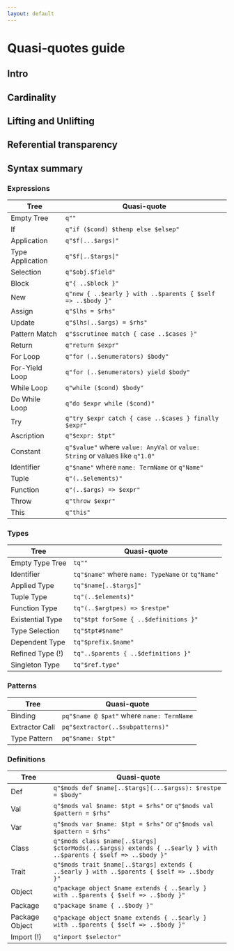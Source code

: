 ```yaml
---
layout: default
---
```


# Quasi-quotes guide

## Intro
## Cardinality
## Lifting and Unlifting
## Referential transparency
## Syntax summary
### Expressions


 Tree             | Quasi-quote                                                 
------------------|------------------------------------------------------------
 Empty Tree       | `q""`
 If               | `q"if ($cond) $thenp else $elsep"`                             
 Application      | `q"$f(...$args)"`                                          
 Type Application | `q"$f[..$targs]"`                                          
 Selection        | `q"$obj.$field"`                                              
 Block            | `q"{ ..$block }"`                                          
 New              | `q"new { ..$early } with ..$parents { $self => ..$body }"` 
 Assign           | `q"$lhs = $rhs"`                                           
 Update           | `q"$lhs(..$args) = $rhs"`                                  
 Pattern Match    | `q"$scrutinee match { case ..$cases }"`                    
 Return           | `q"return $expr"`                                          
 For Loop         | `q"for (..$enumerators) $body"`                            
 For-Yield Loop   | `q"for (..$enumerators) yield $body"`                      
 While Loop       | `q"while ($cond) $body"`                                   
 Do While Loop    | `q"do $expr while ($cond)"`                                
 Try              | `q"try $expr catch { case ..$cases } finally $expr"`       
 Ascription       | `q"$expr: $tpt"`                                           
 Constant         | `q"$value"` where `value: AnyVal` or `value: String` or values like `q"1.0"`     
 Identifier       | `q"$name"` where `name: TermName` or `q"Name"`             
 Tuple            | `q"(..$elements)"`
 Function         | `q"(..$args) => $expr"`
 Throw            | `q"throw $expr"`
 This             | `q"this"`

### Types

 Tree             | Quasi-quote                               
------------------|-------------------------------------------
 Empty Type Tree  | `tq""`
 Identifier       | `tq"$name"` where `name: TypeName` or `tq"Name"`
 Applied Type     | `tq"$name[..$targs]"` 
 Tuple Type       | `tq"(..$elements)"`
 Function Type    | `tq"(..$argtpes) => $restpe"`
 Existential Type | `tq"$tpt forSome { ..$definitions }"` 
 Type Selection   | `tq"$tpt#$name"`
 Dependent Type   | `tq"$prefix.$name"`
 Refined Type (!) | `tq"..$parents { ..$definitions }"`
 Singleton Type   | `tq"$ref.type"`

### Patterns
 
 Tree             | Quasi-quote                                
------------------|-------------------------------------------
 Binding          | `pq"$name @ $pat"` where `name: TermName` 
 Extractor Call   | `pq"$extractor(..$subpatterns)"`          
 Type Pattern     | `pq"$name: $tpt"`                         
 
### Definitions

 Tree           | Quasi-quote                                                        
----------------|------------------------------------------------------------------
 Def            | `q"$mods def $name[..$targs](...$argss): $restpe = $body"`
 Val            | `q"$mods val $name: $tpt = $rhs"` or `q"$mods val $pattern = $rhs"`                      
 Var            | `q"$mods var $name: $tpt = $rhs"` or `q"$mods val $pattern = $rhs"`                       
 Class          | `q"$mods class $name[..$targs] $ctorMods(...$argss) extends { ..$early } with ..$parents { $self => ..$body }"` 
 Trait          | `q"$mods trait $name[..$targs] extends { ..$early } with ..$parents { $self => ..$body }"` 
 Object         | `q"package object $name extends { ..$early } with ..$parents { $self => ..$body }"`
 Package        | `q"package $name { ..$body }"`
 Package Object | `q"package object $name extends { ..$early } with ..$parents { $self => ..$body }"`
 Import (!)     | `q"import $selector"`
 
